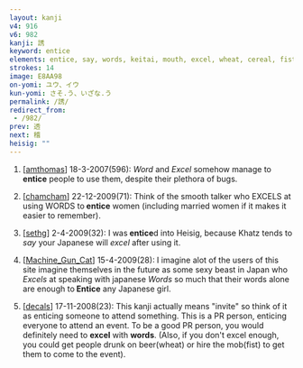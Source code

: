 ```yaml
---
layout: kanji
v4: 916
v6: 982
kanji: 誘
keyword: entice
elements: entice, say, words, keitai, mouth, excel, wheat, cereal, fist, from
strokes: 14
image: E8AA98
on-yomi: ユウ、イウ
kun-yomi: さそ.う、いざな.う
permalink: /誘/
redirect_from:
 - /982/
prev: 透
next: 稽
heisig: ""
---
```


1) [<a href="http://kanji.koohii.com/profile/amthomas">amthomas</a>] 18-3-2007(596): <em>Word</em> and <em>Excel</em> somehow manage to<strong> entice</strong> people to use them, despite their plethora of bugs.

2) [<a href="http://kanji.koohii.com/profile/chamcham">chamcham</a>] 22-12-2009(71): Think of the smooth talker who EXCELS at using WORDS to<strong> entice</strong> women (including married women if it makes it easier to remember).

3) [<a href="http://kanji.koohii.com/profile/sethg">sethg</a>] 2-4-2009(32): I was<strong> entice</strong>d into Heisig, because Khatz tends to <em>say</em> your Japanese will <em>excel</em> after using it.

4) [<a href="http://kanji.koohii.com/profile/Machine_Gun_Cat">Machine_Gun_Cat</a>] 15-4-2009(28): I imagine alot of the users of this site imagine themselves in the future as some sexy beast in Japan who <em>Excels</em> at speaking with japanese <em>Words</em> so much that their words alone are enough to<strong> Entice</strong> any Japanese girl.

5) [<a href="http://kanji.koohii.com/profile/decals">decals</a>] 17-11-2008(23): This kanji actually means &quot;invite&quot; so think of it as enticing someone to attend something. This is a PR person, enticing everyone to attend an event. To be a good PR person, you would definitely need to <strong>excel</strong> with <strong>words</strong>. (Also, if you don&#039;t excel enough, you could get people drunk on beer(wheat) or hire the mob(fist) to get them to come to the event).

